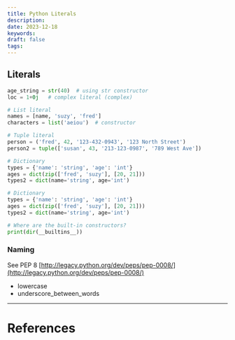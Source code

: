 ```yaml
---
title: Python Literals
description: 
date: 2023-12-18
keywords: 
draft: false
tags:
---
```

## Literals

```python
age_string = str(40)  # using str constructor
loc = 1+0j   # complex literal (complex)

# List literal
names = [name, 'suzy', 'fred']
characters = list('aeiou')  # constructor

# Tuple literal
person = ('fred', 42, '123-432-0943', '123 North Street')
person2 = tuple(['susan', 43, '213-123-0987', '789 West Ave'])

# Dictionary
types = {'name': 'string', 'age': 'int'}
ages = dict(zip(['fred', 'suzy'], [20, 21]))
types2 = dict(name='string', age='int')

# Dictionary
types = {'name': 'string', 'age': 'int'}
ages = dict(zip(['fred', 'suzy'], [20, 21]))
types2 = dict(name='string', age='int')

# Where are the built-in constructors?
print(dir(__builtins__))
```

### Naming[](http://localhost:8888/notebooks/python-for-beginners.ipynb#Naming)

See PEP 8 [http://legacy.python.org/dev/peps/pep-0008/](http://legacy.python.org/dev/peps/pep-0008/)

- lowercase
- underscore_between_words

---
# References

